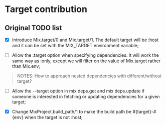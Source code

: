  # Target contribution
 
 ## Original TODO list
 
* [x] Introduce Mix.target/0 and Mix.target/1. The default target will be :host
 and it can be set with the MIX_TARGET environment variable;

* [ ] Allow the :target option when specifying dependencies. It will work the
same way as :only, except we will filter on the value of Mix.target rather than Mix.env;
> NOTES: How to approach nested dependencies with different/without target?

* [ ] Allow the --target option in mix deps.get and mix deps.update if someone is
interested in fetching or updating dependencies for a given target;

* [x] Change MixProject.build_path/1 to make the build path be #{target}-#{env}
when the target is not :host;
